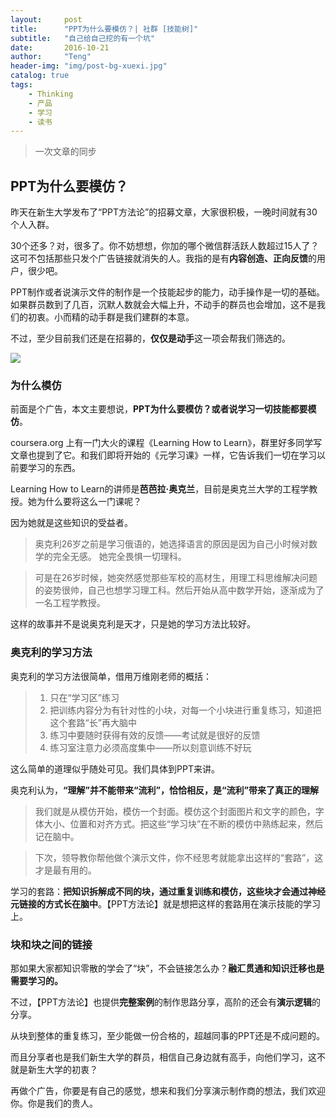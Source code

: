 ```yaml
---
layout:     post
title:      "PPT为什么要模仿？| 社群 [技能树]"
subtitle:   "自己给自己挖的有一个坑"
date:       2016-10-21
author:     "Teng"
header-img: "img/post-bg-xuexi.jpg"
catalog: true
tags:
    - Thinking
    - 产品
    - 学习
    - 读书
---
```


> 一次文章的同步

## PPT为什么要模仿？

昨天在新生大学发布了“PPT方法论”的招募文章，大家很积极，一晚时间就有30个人入群。

30个还多？对，很多了。你不妨想想，你加的哪个微信群活跃人数超过15人了？这可不包括那些只发个广告链接就消失的人。我指的是有**内容创造、正向反馈**的用户，很少吧。

PPT制作或者说演示文件的制作是一个技能起步的能力，动手操作是一切的基础。如果群员数到了几百，沉默人数就会大幅上升，不动手的群员也会增加，这不是我们的初衷。小而精的动手群是我们建群的本意。

不过，至少目前我们还是在招募的，**仅仅是动手**这一项会帮我们筛选的。

![](http://7xtgob.com1.z0.glb.clouddn.com/16-10-21/64020127.jpg)

### 为什么模仿

前面是个广告，本文主要想说，**PPT为什么要模仿？**或者说**学习一切技能都要模仿**。

coursera.org 上有一门大火的课程《Learning How to Learn》，群里好多同学写文章也提到了它。和我们即将开始的《元学习课》一样，它告诉我们一切在学习以前要学习的东西。

Learning How to Learn的讲师是**芭芭拉·奥克兰**，目前是奥克兰大学的工程学教授。她为什么要将这么一门课呢？

因为她就是这些知识的受益者。

> 奥克利26岁之前是学习俄语的，她选择语言的原因是因为自己小时候对数学的完全无感。
> 她完全畏惧一切理科。

> 可是在26岁时候，她突然感觉那些军校的高材生，用理工科思维解决问题的姿势很帅，自己也想学习理工科。然后开始从高中数学开始，逐渐成为了一名工程学教授。

这样的故事并不是说奥克利是天才，只是她的学习方法比较好。

### 奥克利的学习方法

奥克利的学习方法很简单，借用万维刚老师的概括：

> 1. 只在“学习区”练习
> 2. 把训练内容分为有针对性的小块，对每一个小块进行重复练习，知道把这个套路“长”再大脑中
> 3. 练习中要随时获得有效的反馈——考试就是很好的反馈
> 4. 练习室注意力必须高度集中——所以刻意训练不好玩

这么简单的道理似乎随处可见。我们具体到PPT来讲。

奥克利认为，**“理解”并不能带来“流利”，恰恰相反，是“流利”带来了真正的理解**

> 我们就是从模仿开始，模仿一个封面。模仿这个封面图片和文字的颜色，字体大小、位置和对齐方式。把这些“学习块”在不断的模仿中熟练起来，然后记在脑中。

> 下次，领导教你帮他做个演示文件，你不经思考就能拿出这样的“套路”，这才是最有用的。

学习的套路：**把知识拆解成不同的块，通过重复训练和模仿，这些块才会通过神经元链接的方式长在脑中**。【PPT方法论】就是想把这样的套路用在演示技能的学习上。

### 块和块之间的链接

那如果大家都知识零散的学会了“块”，不会链接怎么办？**融汇贯通和知识迁移也是需要学习的。**

不过，【PPT方法论】也提供**完整案例**的制作思路分享，高阶的还会有**演示逻辑**的分享。

从块到整体的重复练习，至少能做一份合格的，超越同事的PPT还是不成问题的。

而且分享者也是我们新生大学的群员，相信自己身边就有高手，向他们学习，这不就是新生大学的初衷？

再做个广告，你要是有自己的感觉，想来和我们分享演示制作商的想法，我们欢迎你。你是我们的贵人。


